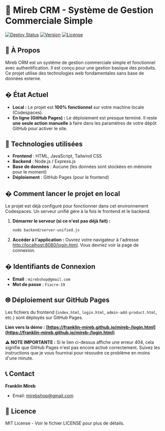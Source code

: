 # 🏪 Mireb CRM - Système de Gestion Commerciale Simple

[![Deploy Status](https://img.shields.io/badge/Deploy-En%20attente-yellow)](https://franklin-mireb.github.io/mireb-/)
[![Version](https://img.shields.io/badge/Version-1.0.0-blue)](https://github.com/franklin-mireb/mireb-)
[![License](https://img.shields.io/badge/License-MIT-yellow)](LICENSE)

## 🎯 À Propos

Mireb CRM est un système de gestion commerciale simple et fonctionnel avec authentification. Il est conçu pour une gestion basique des produits. Ce projet utilise des technologies web fondamentales sans base de données externe.

## � État Actuel

-   **Local :** Le projet est **100% fonctionnel** sur votre machine locale (Codespaces).
-   **En ligne (GitHub Pages) :** Le déploiement est presque terminé. Il reste **une seule action manuelle** à faire dans les paramètres de votre dépôt GitHub pour activer le site.

## 🔧 Technologies utilisées

-   **Frontend** : HTML, JavaScript, Tailwind CSS
-   **Backend** : Node.js / Express.js
-   **Base de données** : Aucune (les données sont stockées en mémoire pour le moment)
-   **Déploiement** : GitHub Pages (pour le frontend)

## � Comment lancer le projet en local

Le projet est déjà configuré pour fonctionner dans cet environnement Codespaces. Un serveur unifié gère à la fois le frontend et le backend.

1.  **Démarrer le serveur (si ce n'est pas déjà fait) :**
    ```bash
    node backend/server-unified.js
    ```
2.  **Accéder à l'application :**
    Ouvrez votre navigateur à l'adresse [http://localhost:8080/login.html](http://localhost:8080/login.html). Vous devriez voir la page de connexion.

## � Identifiants de Connexion

-   **Email** : `mirebshop@gmail.com`
-   **Mot de passe** : `Fiacre-19`

## 🌐 Déploiement sur GitHub Pages

Les fichiers du frontend (`index.html`, `login.html`, `admin-add-product.html`, etc.) sont déployés sur GitHub Pages.

**Lien vers la démo :** **[https://franklin-mireb.github.io/mireb-/login.html](https://franklin-mireb.github.io/mireb-/login.html)**

**⚠️ NOTE IMPORTANTE :** Si le lien ci-dessus affiche une erreur 404, cela signifie que GitHub Pages n'est pas encore activé correctement. Suivez les instructions que je vous fournirai pour résoudre ce problème en moins d'une minute.

## 📞 Contact

**Franklin Mireb**  
- Email: mirebshop@gmail.com

## 📄 Licence

MIT License - Voir le fichier LICENSE pour plus de détails.
